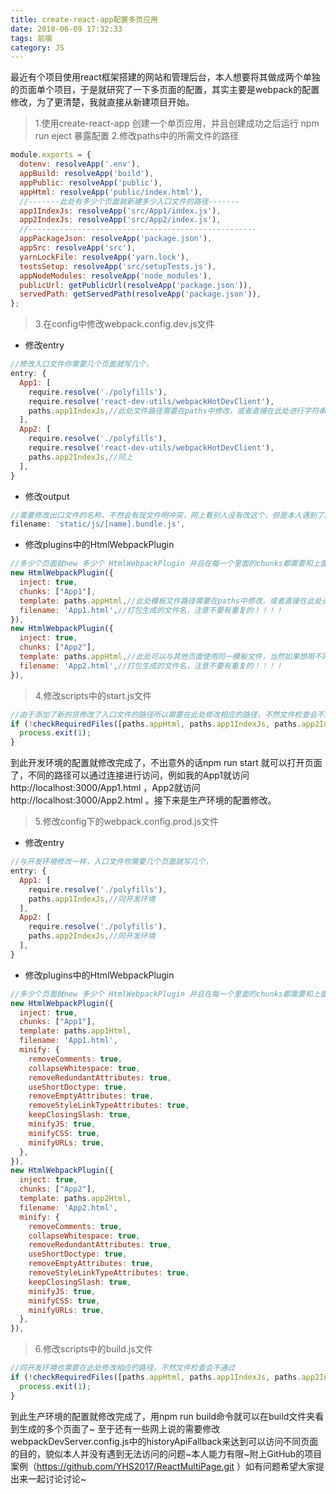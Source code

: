 ```yaml
---
title: create-react-app配置多页应用
date: 2018-06-09 17:32:33
tags: 前端
category: JS
---
```

最近有个项目使用react框架搭建的网站和管理后台，本人想要将其做成两个单独的页面单个项目，于是就研究了一下多页面的配置，其实主要是webpack的配置修改，为了更清楚，我就直接从新建项目开始。

>1.使用create-react-app 创建一个单页应用，并且创建成功之后运行 npm run eject 暴露配置
>2.修改paths中的所需文件的路径  

``` js
module.exports = {
  dotenv: resolveApp('.env'),
  appBuild: resolveApp('build'),
  appPublic: resolveApp('public'),
  appHtml: resolveApp('public/index.html'),
  //-------此处有多少个页面就新建多少入口文件的路径-------
  app1IndexJs: resolveApp('src/App1/index.js'),
  app2IndexJs: resolveApp('src/App2/index.js'),
  //---------------------------------------------------
  appPackageJson: resolveApp('package.json'),
  appSrc: resolveApp('src'),
  yarnLockFile: resolveApp('yarn.lock'),
  testsSetup: resolveApp('src/setupTests.js'),
  appNodeModules: resolveApp('node_modules'),
  publicUrl: getPublicUrl(resolveApp('package.json')),
  servedPath: getServedPath(resolveApp('package.json')),
};
```

>3.在config中修改webpack.config.dev.js文件  

+ 修改entry
``` js
//修改入口文件你需要几个页面就写几个，
entry: {
  App1: [
    require.resolve('./polyfills'),
    require.resolve('react-dev-utils/webpackHotDevClient'),
    paths.app1IndexJs,//此处文件路径需要在paths中修改，或者直接在此处进行字符串拼接，本人强迫症所以是在paths中进行修改的~
  ],
  App2: [
    require.resolve('./polyfills'),
    require.resolve('react-dev-utils/webpackHotDevClient'),
    paths.app2IndexJs,//同上
  ],
}
```
+ 修改output
``` js
//需要修改出口文件的名称，不然会有现文件明冲突，网上看别人没有改这个，但是本人遇到了问题所以就改了，可能人品不行吧~
filename: 'static/js/[name].bundle.js',
```
+ 修改plugins中的HtmlWebpackPlugin
``` js
//多少个页面就new 多少个 HtmlWebpackPlugin 并且在每一个里面的chunks都需要和上面的entry中的key匹配，例如上面entry中有App1和App2这两个。这里的chunks也需要是App1和App2
new HtmlWebpackPlugin({
  inject: true,
  chunks: ["App1"],
  template: paths.appHtml,//此处模板文件路径需要在paths中修改，或者直接在此处进行字符串拼接
  filename: 'App1.html',//打包生成的文件名，注意不要有重复的！！！！
}),
new HtmlWebpackPlugin({
  inject: true,
  chunks: ["App2"],
  template: paths.appHtml,//此处可以与其他页面使用同一模板文件，当然如果想用不同的也可以在public里面新建一个模板html文件，看个人需求
  filename: 'App2.html',//打包生成的文件名，注意不要有重复的！！！！
}),
```
>4.修改scripts中的start.js文件  

```js
//由于添加了新的货修改了入口文件的路径所以需要在此处修改相应的路径，不然文件检查会不通过
if (!checkRequiredFiles([paths.appHtml, paths.app1IndexJs, paths.app2IndexJs])) {
  process.exit(1);
}
```

到此开发环境的配置就修改完成了，不出意外的话npm run start 就可以打开页面了，不同的路径可以通过连接进行访问，例如我的App1就访问http://localhost:3000/App1.html ，App2就访问http://localhost:3000/App2.html 。接下来是生产环境的配置修改。  

>5.修改config下的webpack.config.prod.js文件  

+ 修改entry
```js
//与开发环境修改一样，入口文件你需要几个页面就写几个，
entry: {
  App1: [
    require.resolve('./polyfills'),
    paths.app1IndexJs,//同开发环境
  ],
  App2: [
    require.resolve('./polyfills'),
    paths.app2IndexJs,//同开发环境
  ],
}
```
+ 修改plugins中的HtmlWebpackPlugin
```js
//多少个页面就new 多少个 HtmlWebpackPlugin 并且在每一个里面的chunks都需要和上面的entry中的key匹配，例如上面entry中有App1和App2这两个。这里的chunks也需要是App1和App2
new HtmlWebpackPlugin({
  inject: true,
  chunks: ["App1"],
  template: paths.app1Html,
  filename: 'App1.html',
  minify: {
    removeComments: true,
    collapseWhitespace: true,
    removeRedundantAttributes: true,
    useShortDoctype: true,
    removeEmptyAttributes: true,
    removeStyleLinkTypeAttributes: true,
    keepClosingSlash: true,
    minifyJS: true,
    minifyCSS: true,
    minifyURLs: true,
  },
}),
new HtmlWebpackPlugin({
  inject: true,
  chunks: ["App2"],
  template: paths.app2Html,
  filename: 'App2.html',
  minify: {
    removeComments: true,
    collapseWhitespace: true,
    removeRedundantAttributes: true,
    useShortDoctype: true,
    removeEmptyAttributes: true,
    removeStyleLinkTypeAttributes: true,
    keepClosingSlash: true,
    minifyJS: true,
    minifyCSS: true,
    minifyURLs: true,
  },
}),
```
>6.修改scripts中的build.js文件  

```js
//同开发环境也需要在此处修改相应的路径，不然文件检查会不通过
if (!checkRequiredFiles([paths.appHtml, paths.app1IndexJs, paths.app2IndexJs])) {
  process.exit(1);
}
```

到此生产环境的配置就修改完成了，用npm run build命令就可以在build文件夹看到生成的多个页面了~
至于还有一些网上说的需要修改webpackDevServer.config.js中的historyApiFallback来达到可以访问不同页面的目的，貌似本人并没有遇到无法访问的问题~本人能力有限~附上GitHub的项目案例（https://github.com/YHS2017/ReactMultiPage.git ）如有问题希望大家提出来一起讨论讨论~
